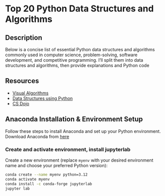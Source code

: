 # Top 20 Python Data Structures and Algorithms

## Description
Below is a concise list of essential Python data structures and algorithms commonly used in computer science, problem-solving, software development, and competitive programming. I’ll split them into data structures and algorithms, then provide explanations and Python code

## Resources
 - [Visual Algorithms](https://visualgo.net/en)
 - [Data Structures using Python](https://github.com/OmkarPathak/Data-Structures-using-Python)
 - [CS Dojo](https://www.youtube.com/watch?v=bum_19loj9A&list=PLBZBJbE_rGRV8D7XZ08LK6z-4zPoWzu5H)

## Anaconda Installation & Environment Setup

Follow these steps to install Anaconda and set up your Python environment.
Download Anaconda from [here](https://www.anaconda.com/download)

### Create and activate environment, install jupyterlab

Create a new environment (replace `myenv` with your desired environment name and choose your preferred Python version):

```bash
conda create --name myenv python=3.12
conda activate myenv
conda install -c conda-forge jupyterlab
jupyter lab
